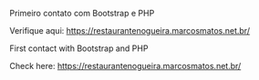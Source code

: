 Primeiro contato com Bootstrap e PHP

Verifique aqui: https://restaurantenogueira.marcosmatos.net.br/

First contact with Bootstrap and PHP

Check here: https://restaurantenogueira.marcosmatos.net.br/
